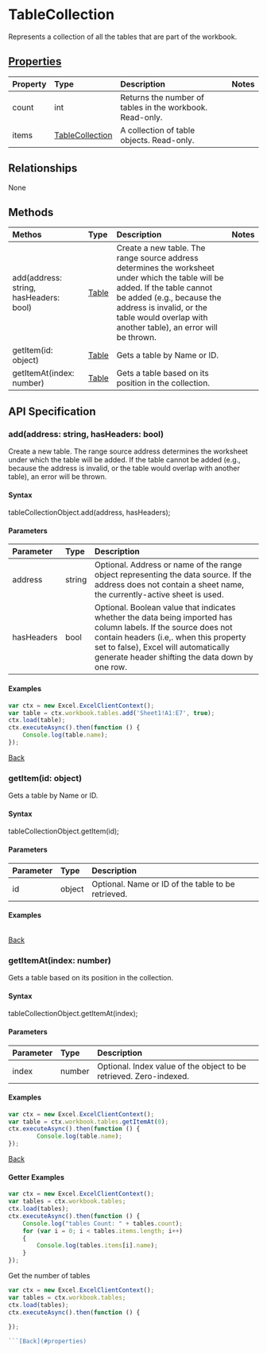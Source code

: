 # TableCollection

Represents a collection of all the tables that are part of the workbook.

## [Properties](#getter-examples)
| Property       | Type    |Description|Notes |
|:---------------|:--------|:----------|:-----|
|count|int|Returns the number of tables in the workbook. Read-only.||
|items|[TableCollection](tablecollection.md)|A collection of table objects. Read-only.||

## Relationships
None

## Methods
| Methos           | Type    |Description|Notes |
|:---------------|:--------|:----------|:-----|
|add(address: string, hasHeaders: bool)|[Table](table.md)|Create a new table. The range source address determines the worksheet under which the table will be added. If the table cannot be added (e.g., because the address is invalid, or the table would overlap with another table), an error will be thrown.||
|getItem(id: object)|[Table](table.md)|Gets a table by Name or ID.||
|getItemAt(index: number)|[Table](table.md)|Gets a table based on its position in the collection.||

## API Specification

### add(address: string, hasHeaders: bool)
Create a new table. The range source address determines the worksheet under which the table will be added. If the table cannot be added (e.g., because the address is invalid, or the table would overlap with another table), an error will be thrown.

#### Syntax
tableCollectionObject.add(address, hasHeaders);

#### Parameters
| Parameter       | Type    |Description|
|:---------------|:--------|:----------|
|address|string|Optional. Address or name of the range object representing the data source. If the address does not contain a sheet name, the currently-active sheet is used.|
|hasHeaders|bool|Optional. Boolean value that indicates whether the data being imported has column labels. If the source does not contain headers (i.e,. when this property set to false), Excel will automatically generate header shifting the data down by one row.|

#### Examples

```js
var ctx = new Excel.ExcelClientContext();
var table = ctx.workbook.tables.add('Sheet1!A1:E7', true);
ctx.load(table);
ctx.executeAsync().then(function () {
	Console.log(table.name);
});

```

[Back](#methods)

### getItem(id: object)
Gets a table by Name or ID.

#### Syntax
tableCollectionObject.getItem(id);

#### Parameters
| Parameter       | Type    |Description|
|:---------------|:--------|:----------|
|id|object|Optional. Name or ID of the table to be retrieved.|

#### Examples
```js

```

[Back](#methods)

### getItemAt(index: number)
Gets a table based on its position in the collection.

#### Syntax
tableCollectionObject.getItemAt(index);

#### Parameters
| Parameter       | Type    |Description|
|:---------------|:--------|:----------|
|index|number|Optional. Index value of the object to be retrieved. Zero-indexed.|

#### Examples

```js
var ctx = new Excel.ExcelClientContext();
var table = ctx.workbook.tables.getItemAt(0);
ctx.executeAsync().then(function () {
		Console.log(table.name);
});
```


[Back](#methods)

#### Getter Examples

```js
var ctx = new Excel.ExcelClientContext();
var tables = ctx.workbook.tables;
ctx.load(tables);
ctx.executeAsync().then(function () {
	Console.log("tables Count: " + tables.count);
	for (var i = 0; i < tables.items.length; i++)
	{
		Console.log(tables.items[i].name);
	}
});
```

Get the number of tables

```js
var ctx = new Excel.ExcelClientContext();
var tables = ctx.workbook.tables;
ctx.load(tables);
ctx.executeAsync().then(function () {
	
});

```[Back](#properties)
